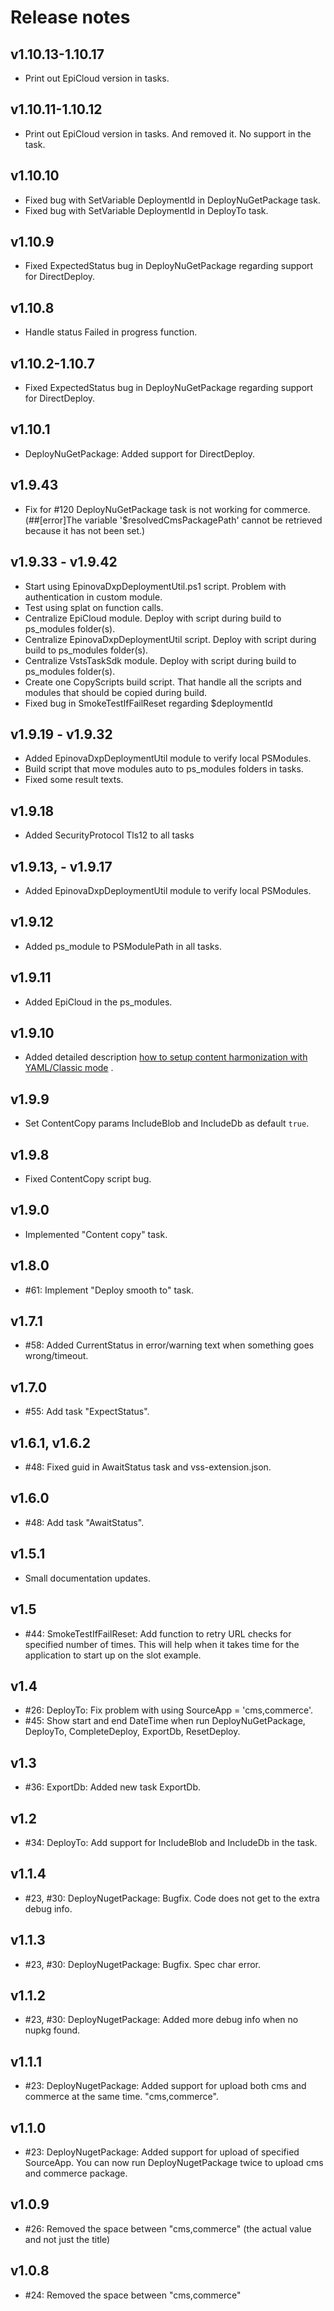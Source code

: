 # Release notes

## v1.10.13-1.10.17
- Print out EpiCloud version in tasks.

## v1.10.11-1.10.12
- Print out EpiCloud version in tasks. And removed it. No support in the task.

## v1.10.10
- Fixed bug with SetVariable DeploymentId in DeployNuGetPackage task.
- Fixed bug with SetVariable DeploymentId in DeployTo task.

## v1.10.9
- Fixed ExpectedStatus bug in DeployNuGetPackage regarding support for DirectDeploy.

## v1.10.8
- Handle status Failed in progress function.

## v1.10.2-1.10.7
- Fixed ExpectedStatus bug in DeployNuGetPackage regarding support for DirectDeploy.

## v1.10.1
- DeployNuGetPackage: Added  support for DirectDeploy.

## v1.9.43
- Fix for #120 DeployNuGetPackage task is not working for commerce. (##[error]The variable '$resolvedCmsPackagePath' cannot be retrieved because it has not been set.)

## v1.9.33 - v1.9.42
- Start using EpinovaDxpDeploymentUtil.ps1 script. Problem with authentication in custom module.
- Test using splat on function calls.
- Centralize EpiCloud module. Deploy with script during build to ps_modules folder(s).
- Centralize EpinovaDxpDeploymentUtil script. Deploy with script during build to ps_modules folder(s).
- Centralize VstsTaskSdk module. Deploy with script during build to ps_modules folder(s).
- Create one CopyScripts build script. That handle all the scripts and modules that should be copied during build.
- Fixed bug in SmokeTestIfFailReset regarding $deploymentId

## v1.9.19 - v1.9.32
- Added EpinovaDxpDeploymentUtil module to verify local PSModules.  
- Build script that move modules auto to ps_modules folders in tasks.  
- Fixed some result texts.

## v1.9.18
- Added SecurityProtocol Tls12 to all tasks  

## v1.9.13, - v1.9.17
- Added EpinovaDxpDeploymentUtil module to verify local PSModules.  

## v1.9.12
- Added ps_module to PSModulePath in all tasks.  

## v1.9.11
- Added EpiCloud in the ps_modules.  

## v1.9.10
- Added detailed description [how to setup content harmonization with YAML/Classic mode](documentation/ContentHarmonization.md) .

## v1.9.9
- Set ContentCopy params IncludeBlob and IncludeDb as default `true`.

## v1.9.8
- Fixed ContentCopy script bug.

## v1.9.0
- Implemented "Content copy" task.  

## v1.8.0
- #61: Implement "Deploy smooth to" task.

## v1.7.1
- #58: Added CurrentStatus in error/warning text when something goes wrong/timeout.

## v1.7.0
- #55: Add task "ExpectStatus".

## v1.6.1, v1.6.2
- #48: Fixed guid in AwaitStatus task and vss-extension.json.

## v1.6.0
- #48: Add task "AwaitStatus".

## v1.5.1
- Small documentation updates.

## v1.5
- #44: SmokeTestIfFailReset: Add function to retry URL checks for specified number of times. This will help when it takes time for the application to start up on the slot example.

## v1.4
- #26: DeployTo: Fix problem with using SourceApp = 'cms,commerce'.  
- #45: Show start and end DateTime when run DeployNuGetPackage, DeployTo, CompleteDeploy, ExportDb, ResetDeploy.

## v1.3
- #36: ExportDb: Added new task ExportDb.  

## v1.2
- #34: DeployTo: Add support for IncludeBlob and IncludeDb in the task.  

## v1.1.4
- #23, #30: DeployNugetPackage: Bugfix. Code does not get to the extra debug info.  
  
## v1.1.3
- #23, #30: DeployNugetPackage: Bugfix. Spec char error.  

## v1.1.2
- #23, #30: DeployNugetPackage: Added more debug info when no nupkg found.  

## v1.1.1
- #23: DeployNugetPackage: Added support for upload both cms and commerce at the same time. "cms,commerce".  

## v1.1.0
- #23: DeployNugetPackage: Added support for upload of specified SourceApp. You can now run DeployNugetPackage twice to upload cms and commerce package.  

## v1.0.9
- #26: Removed the space between "cms,commerce" (the actual value and not just the title) 

## v1.0.8
- #24: Removed the space between "cms,commerce"
